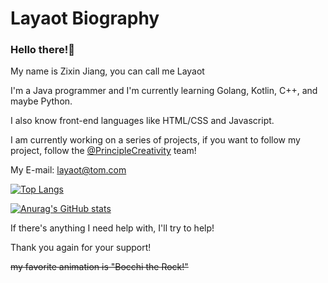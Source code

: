 # Layaot Biography  
### Hello there!👋

My name is Zixin Jiang, you can call me Layaot

I'm a Java programmer and I'm currently learning Golang, Kotlin, C++, and maybe Python.

I also know front-end languages like HTML/CSS and Javascript.

I am currently working on a series of projects, if you want to follow my project, follow the [@PrincipleCreativity](https://github.com/PrincipleCreativity) team!

My E-mail: layaot@tom.com

[![Top Langs](https://github-readme-stats.vercel.app/api/top-langs/?username=LEFTFlamelight&layout=compact&langs_count=14&hide=stylus,smarty,scss&count_private=true&exclude_repo=vuepress-theme)](https://github.com/anuraghazra/github-readme-stats)

[![Anurag's GitHub stats](https://github-readme-stats.vercel.app/api?username=LEFTFlamelight&show_icons=true)](https://github.com/anuraghazra/github-readme-stats)

If there's anything I need help with, I'll try to help!

Thank you again for your support!  

~~my favorite animation is "Bocchi the Rock!"~~
